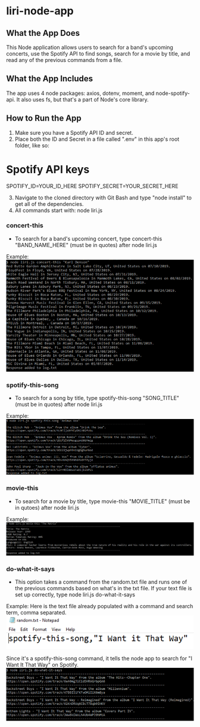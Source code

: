 # liri-node-app

## What the App Does

This Node application allows users to search for a band's upcoming concerts, use the Spotify API to find songs, search for a movie by title, and read any of the previous commands from a file. 

## What the App Includes

The app uses 4 node packages: axios, dotenv, moment, and node-spotify-api. It also uses fs, but that's a part of Node's core library. 

## How to Run the App 

1. Make sure you have a Spotify API ID and secret. 
2. Place both the ID and Secret in a file called ".env" in this app's root folder, like so:

# Spotify API keys

SPOTIFY_ID=YOUR_ID_HERE
SPOTIFY_SECRET=YOUR_SECRET_HERE 

3. Navigate to the cloned directory with Git Bash and type "node install" to get all of the dependencies. 
4. All commands start with: node liri.js

### concert-this

- To search for a band's upcoming concert, type concert-this "BAND_NAME_HERE" (must be in quotes) after node liri.js

Example:
![Image of concert response](https://raw.githubusercontent.com/Mrrwmix/liri-node-app/master/images/concert.png)

### spotify-this-song

- To search for a song by title, type spotify-this-song "SONG_TITLE" (must be in quotes) after node liri.js

Example: 
![Image of spotify response](https://raw.githubusercontent.com/Mrrwmix/liri-node-app/master/images/song.PNG)

### movie-this

- To search for a movie by title, type movie-this "MOVIE_TITLE" (must be in qutoes) after node liri.js

Example: 
![Image of movie response](https://raw.githubusercontent.com/Mrrwmix/liri-node-app/master/images/movie.PNG)

### do-what-it-says

- This option takes a command from the random.txt file and runs one of the previous commands based on what's in the txt file. If your text file is set up correctly, type node liri.js do-what-it-says

Example:
Here is the text file already populated with a command and search term, comma separated.
![Image of random.txt](https://raw.githubusercontent.com/Mrrwmix/liri-node-app/master/images/randomtxt.PNG)

Since it's a spotify-this-song command, it tells the node app to search for "I Want It That Way" on Spotify. 
![Image of do-what-it-says response](https://raw.githubusercontent.com/Mrrwmix/liri-node-app/master/images/dowhatitsays.PNG)